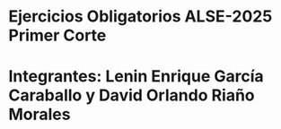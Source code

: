 # Ejercicios Obligatorios ALSE-2025 Primer Corte
# Integrantes: Lenin Enrique García Caraballo y David Orlando Riaño Morales
